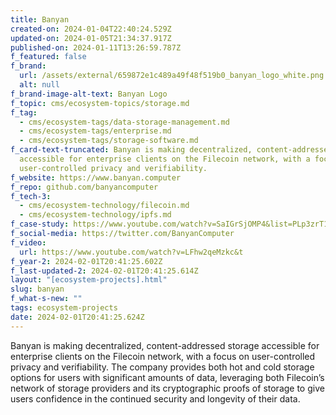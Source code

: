 ```yaml
---
title: Banyan
created-on: 2024-01-04T22:40:24.529Z
updated-on: 2024-01-05T21:34:37.917Z
published-on: 2024-01-11T13:26:59.787Z
f_featured: false
f_brand:
  url: /assets/external/659872e1c489a49f48f519b0_banyan_logo_white.png
  alt: null
f_brand-image-alt-text: Banyan Logo
f_topic: cms/ecosystem-topics/storage.md
f_tag:
  - cms/ecosystem-tags/data-storage-management.md
  - cms/ecosystem-tags/enterprise.md
  - cms/ecosystem-tags/storage-software.md
f_card-text-truncated: Banyan is making decentralized, content-addressed storage
  accessible for enterprise clients on the Filecoin network, with a focus on
  user-controlled privacy and verifiability.
f_website: https://www.banyan.computer
f_repo: github.com/banyancomputer
f_tech-3:
  - cms/ecosystem-technology/filecoin.md
  - cms/ecosystem-technology/ipfs.md
f_case-study: https://www.youtube.com/watch?v=SaIGrSjOMP4&list=PLp3zrT1ewY0micCUXk2G1B1-ukbpuclJy&index=11
f_social-media: https://twitter.com/BanyanComputer
f_video:
  url: https://www.youtube.com/watch?v=LFhw2qeMzkc&t
f_year-2: 2024-02-01T20:41:25.602Z
f_last-updated-2: 2024-02-01T20:41:25.614Z
layout: "[ecosystem-projects].html"
slug: banyan
f_what-s-new: ""
tags: ecosystem-projects
date: 2024-02-01T20:41:25.624Z
---
```


Banyan is making decentralized, content-addressed storage accessible for enterprise clients on the Filecoin network, with a focus on user-controlled privacy and verifiability. The company provides both hot and cold storage options for users with significant amounts of data, leveraging both Filecoin’s network of storage providers and its cryptographic proofs of storage to give users confidence in the continued security and longevity of their data.
